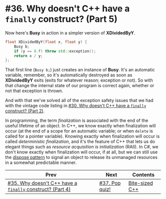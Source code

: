 # #36. Why doesn't C++ have a `finally` construct? (Part 5)

Now here's **Busy** in action in a simpler version of **XDividedByY**.

```cpp
float XDividedByY(float x, float y) {
    Busy b;
    if (y == 0.f) throw std::exception();
    return x / y;
};
```

That first line (`Busy b;`) just creates an instance of **Busy**. It's an automatic variable, remember, so it's automatically destroyed as soon as **XDividedByY** exits (exits for whatever reason; exception or not). So with that change the internal state of our program is correct again, whether or not that exception is thrown.

And with that we've solved all of the exception safety issues that we had with the vintage code listing in [#30. Why doesn't C++ have a `finally` construct? (Part 2)](030.md).

In programming, the term *finalization* is associated with the end of the useful lifetime of an object. In C++, we know exactly when finalization will occur (at the end of a scope for an automatic variable; or when `delete` is called for a pointer variable). Knowing exactly when finalization will occur is called *deterministic finalization*, and it's the feature of C++ that lets us do elegant things such as *resource acquisition is initialization* (RAII). In C#, we don't know exactly when finalization will occur, if at all, but we can still use the [dispose pattern](https://docs.microsoft.com/dotnet/standard/garbage-collection/implementing-dispose) to signal an object to release its unmanaged resources in a somewhat predictable manner.

|Prev|Next|Contents|
|-|-|-|
|[#35. Why doesn't C++ have a `finally` construct? (Part 4)](035.md)|[#37. Pop quiz!](037.md)|[Bite-sized C++](../README.md)|
